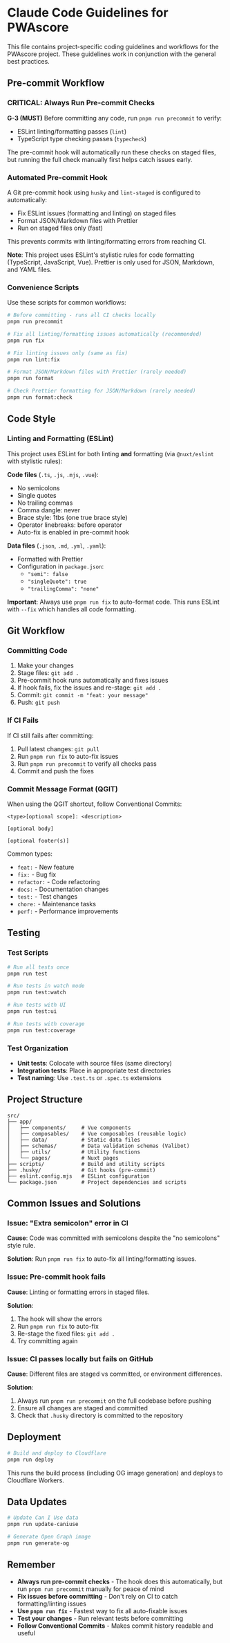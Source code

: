 # Claude Code Guidelines for PWAscore

This file contains project-specific coding guidelines and workflows for the PWAscore project. These guidelines work in conjunction with the general best practices.

## Pre-commit Workflow

### CRITICAL: Always Run Pre-commit Checks

**G-3 (MUST)** Before committing any code, run `pnpm run precommit` to verify:

- ESLint linting/formatting passes (`lint`)
- TypeScript type checking passes (`typecheck`)

The pre-commit hook will automatically run these checks on staged files, but running the full check manually first helps catch issues early.

### Automated Pre-commit Hook

A Git pre-commit hook using `husky` and `lint-staged` is configured to automatically:

- Fix ESLint issues (formatting and linting) on staged files
- Format JSON/Markdown files with Prettier
- Run on staged files only (fast)

This prevents commits with linting/formatting errors from reaching CI.

**Note**: This project uses ESLint's stylistic rules for code formatting (TypeScript, JavaScript, Vue). Prettier is only used for JSON, Markdown, and YAML files.

### Convenience Scripts

Use these scripts for common workflows:

```bash
# Before committing - runs all CI checks locally
pnpm run precommit

# Fix all linting/formatting issues automatically (recommended)
pnpm run fix

# Fix linting issues only (same as fix)
pnpm run lint:fix

# Format JSON/Markdown files with Prettier (rarely needed)
pnpm run format

# Check Prettier formatting for JSON/Markdown (rarely needed)
pnpm run format:check
```

## Code Style

### Linting and Formatting (ESLint)

This project uses ESLint for both linting **and** formatting (via `@nuxt/eslint` with stylistic rules):

**Code files** (`.ts`, `.js`, `.mjs`, `.vue`):

- No semicolons
- Single quotes
- No trailing commas
- Comma dangle: never
- Brace style: 1tbs (one true brace style)
- Operator linebreaks: before operator
- Auto-fix is enabled in pre-commit hook

**Data files** (`.json`, `.md`, `.yml`, `.yaml`):

- Formatted with Prettier
- Configuration in `package.json`:
  - `"semi": false`
  - `"singleQuote": true`
  - `"trailingComma": "none"`

**Important**: Always use `pnpm run fix` to auto-format code. This runs ESLint with `--fix` which handles all code formatting.

## Git Workflow

### Committing Code

1. Make your changes
2. Stage files: `git add .`
3. Pre-commit hook runs automatically and fixes issues
4. If hook fails, fix the issues and re-stage: `git add .`
5. Commit: `git commit -m "feat: your message"`
6. Push: `git push`

### If CI Fails

If CI still fails after committing:

1. Pull latest changes: `git pull`
2. Run `pnpm run fix` to auto-fix issues
3. Run `pnpm run precommit` to verify all checks pass
4. Commit and push the fixes

### Commit Message Format (QGIT)

When using the QGIT shortcut, follow Conventional Commits:

```
<type>[optional scope]: <description>

[optional body]

[optional footer(s)]
```

Common types:

- `feat:` - New feature
- `fix:` - Bug fix
- `refactor:` - Code refactoring
- `docs:` - Documentation changes
- `test:` - Test changes
- `chore:` - Maintenance tasks
- `perf:` - Performance improvements

## Testing

### Test Scripts

```bash
# Run all tests once
pnpm run test

# Run tests in watch mode
pnpm run test:watch

# Run tests with UI
pnpm run test:ui

# Run tests with coverage
pnpm run test:coverage
```

### Test Organization

- **Unit tests**: Colocate with source files (same directory)
- **Integration tests**: Place in appropriate test directories
- **Test naming**: Use `.test.ts` or `.spec.ts` extensions

## Project Structure

```
src/
├── app/
│   ├── components/     # Vue components
│   ├── composables/    # Vue composables (reusable logic)
│   ├── data/           # Static data files
│   ├── schemas/        # Data validation schemas (Valibot)
│   ├── utils/          # Utility functions
│   └── pages/          # Nuxt pages
├── scripts/            # Build and utility scripts
├── .husky/             # Git hooks (pre-commit)
├── eslint.config.mjs   # ESLint configuration
└── package.json        # Project dependencies and scripts
```

## Common Issues and Solutions

### Issue: "Extra semicolon" error in CI

**Cause**: Code was committed with semicolons despite the "no semicolons" style rule.

**Solution**: Run `pnpm run fix` to auto-fix all linting/formatting issues.

### Issue: Pre-commit hook fails

**Cause**: Linting or formatting errors in staged files.

**Solution**:

1. The hook will show the errors
2. Run `pnpm run fix` to auto-fix
3. Re-stage the fixed files: `git add .`
4. Try committing again

### Issue: CI passes locally but fails on GitHub

**Cause**: Different files are staged vs committed, or environment differences.

**Solution**:

1. Always run `pnpm run precommit` on the full codebase before pushing
2. Ensure all changes are staged and committed
3. Check that `.husky` directory is committed to the repository

## Deployment

```bash
# Build and deploy to Cloudflare
pnpm run deploy
```

This runs the build process (including OG image generation) and deploys to Cloudflare Workers.

## Data Updates

```bash
# Update Can I Use data
pnpm run update-caniuse

# Generate Open Graph image
pnpm run generate-og
```

## Remember

- **Always run pre-commit checks** - The hook does this automatically, but run `pnpm run precommit` manually for peace of mind
- **Fix issues before committing** - Don't rely on CI to catch formatting/linting issues
- **Use `pnpm run fix`** - Fastest way to fix all auto-fixable issues
- **Test your changes** - Run relevant tests before committing
- **Follow Conventional Commits** - Makes commit history readable and useful
